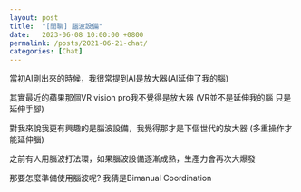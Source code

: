 ```yaml
---
layout: post
title:  "[閒聊] 腦波設備"
date:   2023-06-08 10:00:00 +0800
permalink: /posts/2021-06-21-chat/
categories: [Chat]
---
```


當初AI剛出來的時候，我很常提到AI是放大器(AI延伸了我的腦)

其實最近的蘋果那個VR vision pro我不覺得是放大器 (VR並不是延伸我的腦 只是延伸手腳)

對我來說我更有興趣的是腦波設備，我覺得那才是下個世代的放大器 (多重操作才能延伸腦)

之前有人用腦波打法環，如果腦波設備逐漸成熟，生產力會再次大爆發

那要怎麼準備使用腦波呢?  我猜是Bimanual Coordination